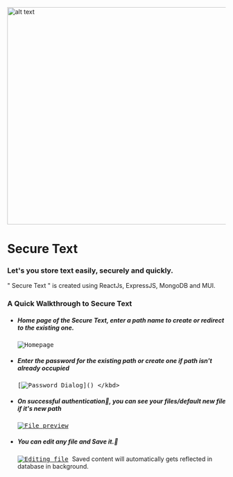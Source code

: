 
<img src="https://drive.google.com/uc?id=19eT2_IKFdvV9T6YmQedlnC_PwildqwXT" alt="alt text" width="1000" height="500">


# Secure Text
### Let's you store text easily, securely and quickly.
<!-- link from website -->
" Secure Text " is created using ReactJs, ExpressJS, MongoDB and MUI.

### A Quick Walkthrough to Secure Text

- ##### Home page of the Secure Text, enter a path name to create or redirect to the existing one.
    <kbd> ![Homepage](https://drive.google.com/uc?id=1WjSK7vPqzuBisk0kNkryYqnB2IJYavub) </kbd>
    
- ##### Enter the password for the existing path or create one if path isn't already occupied
    <kbd> [![Password Dialog](https://drive.google.com/uc?id=1J5D0pstrBUjjpbd3hQLq4YzZViDImJ0_)]() </kbd>
    
- ##### On successful authentication🎊, you can see your files/default new file if it's new path
    <kbd> [![File preview](https://drive.google.com/uc?id=1h_UyRAluoq18mjG4qeLXVVd-kaYF4Y_h)]() </kbd>
    
- ##### You can edit any file and Save it.🎉
    <kbd> [![Editing file](https://drive.google.com/uc?id=1fwP49J2WPehRaj-crkc2YGXuGh4vMwiH)]() </kbd>
    Saved content will automatically gets reflected in database in background.
